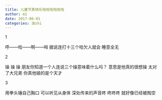 ```yaml
---
title: 儿童节真快乐哈哈哈哈哈哈
author: m1
date: 2017-06-01
categories: 浊shi
---
```


1

呼——哈——啊——呣
据说连打十三个哈欠人就会
睡意全无

2

操
操
操
朋友你知道一个人连说三个操意味着什么吗？
意思是他真的很想操
太对了大兄弟
你真他娘的是个天才

3

用拳头锤自己胸口
可以听见从身体
深处传来的声音咚
咚咚咚
就好像已经被掏空

